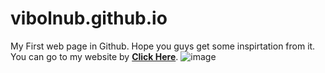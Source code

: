 # vibolnub.github.io
My First web page in Github. Hope you guys get some inspirtation from it.<br>
You can go to my website by **[Click Here](https://vibolnub.github.io/)**.
![image](https://user-images.githubusercontent.com/100110684/171114853-5c278548-e258-4edb-91e6-1f74decf314d.png)
